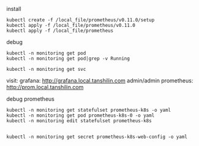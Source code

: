 
install
```shell
kubectl create -f /local_file/prometheus/v0.11.0/setup
kubectl apply -f /local_file/prometheus/v0.11.0
kubectl apply -f /local_file/prometheus
```

debug
```shell
kubectl -n monitoring get pod
kubectl -n monitoring get pod|grep -v Running

kubectl -n monitoring get svc
```

visit:
    grafana:        http://grafana.local.tanshilin.com          admin/admin
    prometheus:     http://prom.local.tanshilin.com


debug prometheus
```shell
kubectl -n monitoring get statefulset prometheus-k8s -o yaml
kubectl -n monitoring get pod prometheus-k8s-0 -o yaml
kubectl -n monitoring edit statefulset prometheus-k8s


kubectl -n monitoring get secret prometheus-k8s-web-config -o yaml
```